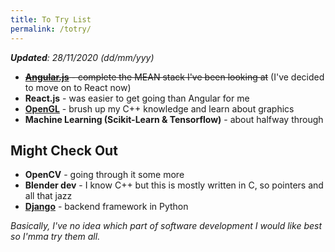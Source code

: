 ```yaml
---
title: To Try List
permalink: /totry/
---
```

___Updated__: 28/11/2020 (dd/mm/yyy)_

* ~~__[Angular.js](https://medium.com/codingthesmartway-com-blog/angular-6-mean-stack-crash-course-part-1-front-end-project-setup-and-routing-89bec8332cea)__ - complete the MEAN stack I've been looking at~~ (I've decided to move on to React now)
* __React.js__ - was easier to get going than Angular for me
* __[OpenGL](https://learnopengl.com/)__ - brush up my C++ knowledge and learn about graphics
* __Machine Learning (Scikit-Learn & Tensorflow)__ - about halfway through

## Might Check Out

* __OpenCV__ - going through it some more
* __Blender dev__ - I know C++ but this is mostly written in C, so pointers and all that jazz
* __[Django](https://www.djangoproject.com/)__ - backend framework in Python

_Basically, I've no idea which part of software development I would like best so I'mma try them all._
